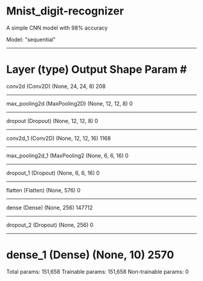 # Mnist_digit-recognizer

A simple CNN model with 98% accuracy





Model: "sequential"
_________________________________________________________________
Layer (type)                 Output Shape              Param #   
=================================================================
conv2d (Conv2D)              (None, 24, 24, 8)         208       
_________________________________________________________________
max_pooling2d (MaxPooling2D) (None, 12, 12, 8)         0         
_________________________________________________________________
dropout (Dropout)            (None, 12, 12, 8)         0         
_________________________________________________________________
conv2d_1 (Conv2D)            (None, 12, 12, 16)        1168      
_________________________________________________________________
max_pooling2d_1 (MaxPooling2 (None, 6, 6, 16)          0         
_________________________________________________________________
dropout_1 (Dropout)          (None, 6, 6, 16)          0         
_________________________________________________________________
flatten (Flatten)            (None, 576)               0         
_________________________________________________________________
dense (Dense)                (None, 256)               147712    
_________________________________________________________________
dropout_2 (Dropout)          (None, 256)               0         
_________________________________________________________________
dense_1 (Dense)              (None, 10)                2570      
=================================================================
Total params: 151,658
Trainable params: 151,658
Non-trainable params: 0
